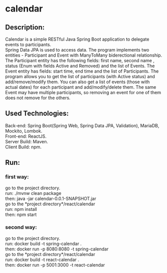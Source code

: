 # calendar
<h2>Description:</h2>
  <div>
  Calendar is a simple RESTful Java Spring Boot application to delegate events to participants.
  </div>
  <div>
  Spring Data JPA is used to access data. The program implements two entities - Participant and Event with ManyToMany biderectional relationship.
The Participant entity has the following fields: first name, second name , status (Enum with fields Active and Removed) and the list of Events.
The Event entity has fields: start time, end time and the list of Participants.
The program allows you to get the list of participants (with Active status) and add/remove/modify them.
You can also get a list of events (those with actual dates) for each participant and add/modify/delete them.
The same Event may have multiple participants, so removing an event for one of them does not remove for the others.
</div>
<h2>Used Technologies:</h2>
 <div>
 Back-end: Spring Boot(Spring Web, Spring Data JPA, Validation), MariaDB, Mockito, Lombok.
  </div>
  <div>
 Front-end: ReactJS.
 </div>
 <div>
  Server Build: Maven.
  </div>
  <div>
 Client Build: npm.
 </div>
<h2>Run:</h2> 
  <h3>first way:</h3>
  <div>
    <div>go to the project directory.
      <div>run: ./mvnw clean package</div>
      <div>then: java -jar calendar-0.0.1-SNAPSHOT.jar</div>
      <div>go to the *project directory*/react/calendar</div>
      <div>run: npm install</div>
      <div>then: npm start</div>
  </div>
  <h3>second way:</h3>
    <div>
    <div>go to the project directory.</div>
    <div>run: docker build -t spring-calendar .</div>
    <div>then: docker run  -p 8080:8080 -t spring-calendar</div>
    <div>go to the *project directory*/react/calendar</div>
    <div>run: docker build -t react-calendar .</div>
    <div>then: docker run -p 5001:3000 -t react-calendar</div>
    </div>
